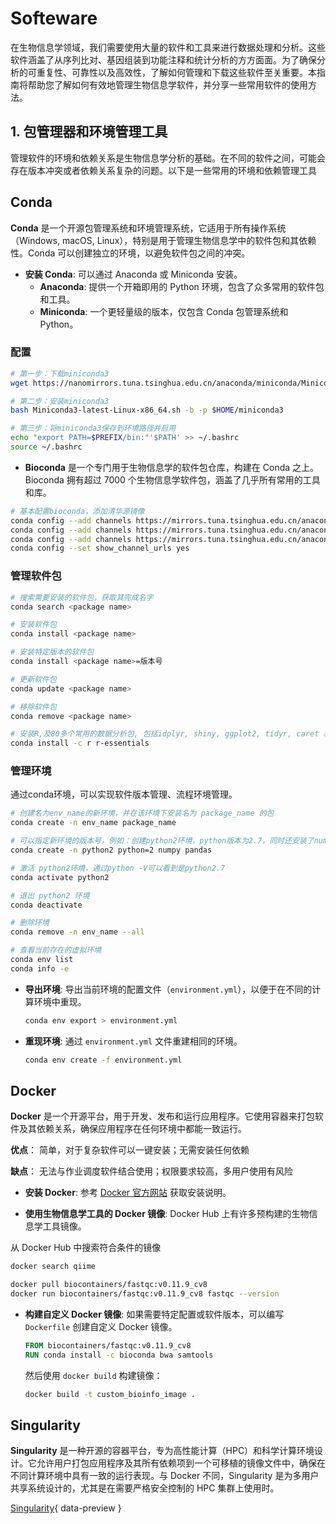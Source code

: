 # Softeware

在生物信息学领域，我们需要使用大量的软件和工具来进行数据处理和分析。这些软件涵盖了从序列比对、基因组装到功能注释和统计分析的方方面面。为了确保分析的可重复性、可靠性以及高效性，了解如何管理和下载这些软件至关重要。本指南将帮助您了解如何有效地管理生物信息学软件，并分享一些常用软件的使用方法。

## 1. 包管理器和环境管理工具

管理软件的环境和依赖关系是生物信息学分析的基础。在不同的软件之间，可能会存在版本冲突或者依赖关系复杂的问题。以下是一些常用的环境和依赖管理工具

## Conda

**Conda** 是一个开源包管理系统和环境管理系统，它适用于所有操作系统（Windows, macOS, Linux），特别是用于管理生物信息学中的软件包和其依赖性。Conda 可以创建独立的环境，以避免软件包之间的冲突。

- **安装 Conda**: 可以通过 Anaconda 或 Miniconda 安装。
  - **Anaconda**: 提供一个开箱即用的 Python 环境，包含了众多常用的软件包和工具。
  - **Miniconda**: 一个更轻量级的版本，仅包含 Conda 包管理系统和 Python。

### 配置

```bash
# 第一步：下载miniconda3 
wget https://nanomirrors.tuna.tsinghua.edu.cn/anaconda/miniconda/Miniconda3-latest-Linux-$(uname -m).sh 

# 第二步：安装miniconda3 
bash Miniconda3-latest-Linux-x86_64.sh -b -p $HOME/miniconda3 

# 第三步：将miniconda3保存到环境路径并启用 
echo "export PATH=$PREFIX/bin:"'$PATH' >> ~/.bashrc 
source ~/.bashrc 
```

- **Bioconda** 是一个专门用于生物信息学的软件包仓库，构建在 Conda 之上。Bioconda 拥有超过 7000 个生物信息学软件包，涵盖了几乎所有常用的工具和库。	

```bash
# 基本配置bioconda，添加清华源镜像 
conda config --add channels https://mirrors.tuna.tsinghua.edu.cn/anaconda/pkgs/free 
conda config --add channels https://mirrors.tuna.tsinghua.edu.cn/anaconda/cloud/conda-forge 
conda config --add channels https://mirrors.tuna.tsinghua.edu.cn/anaconda/cloud/bioconda 
conda config --set show_channel_urls yes
```

### 管理软件包

```bash
# 搜索需要安装的软件包，获取其完成名字
conda search <package name>

# 安装软件包
conda install <package name> 

# 安装特定版本的软件包
conda install <package name>=版本号

# 更新软件包
conda update <package name>

# 移除软件包
conda remove <package name>

# 安装R,及80多个常用的数据分析包, 包括idplyr, shiny, ggplot2, tidyr, caret 和 nnet
conda install -c r r-essentials
```

### 管理环境

通过conda环境，可以实现软件版本管理、流程环境管理。

```sh
# 创建名为env_name的新环境，并在该环境下安装名为 package_name 的包
conda create -n env_name package_name

# 可以指定新环境的版本号，例如：创建python2环境，python版本为2.7，同时还安装了numpy pandas包
conda create -n python2 python=2 numpy pandas

# 激活 python2环境，通过python -V可以看到是python2.7
conda activate python2

# 退出 python2 环境
conda deactivate

# 删除环境
conda remove -n env_name --all

# 查看当前存在的虚拟环境
conda env list
conda info -e
```

- **导出环境**: 导出当前环境的配置文件（`environment.yml`），以便于在不同的计算环境中重现。

  ```bash
  conda env export > environment.yml
  ```

- **重现环境**: 通过 `environment.yml` 文件重建相同的环境。

  ```bash
  conda env create -f environment.yml
  ```

## Docker

**Docker** 是一个开源平台，用于开发、发布和运行应用程序。它使用容器来打包软件及其依赖关系，确保应用程序在任何环境中都能一致运行。

**优点**： 简单，对于复杂软件可以一键安装；无需安装任何依赖

**缺点**： 无法与作业调度软件结合使用；权限要求较高，多用户使用有风险

- **安装 Docker**: 参考 [Docker 官方网站](https://www.docker.com/) 获取安装说明。

- **使用生物信息学工具的 Docker 镜像**: Docker Hub 上有许多预构建的生物信息学工具镜像。

从 Docker Hub 中搜索符合条件的镜像

```sh
docker search qiime
```

  ```bash
  docker pull biocontainers/fastqc:v0.11.9_cv8
  docker run biocontainers/fastqc:v0.11.9_cv8 fastqc --version
  ```

- **构建自定义 Docker 镜像**: 如果需要特定配置或软件版本，可以编写 `Dockerfile` 创建自定义 Docker 镜像。

  ```Dockerfile
  FROM biocontainers/fastqc:v0.11.9_cv8
  RUN conda install -c bioconda bwa samtools
  ```

  然后使用 `docker build` 构建镜像：

  ```bash
  docker build -t custom_bioinfo_image .
  ```

## Singularity

**Singularity** 是一种开源的容器平台，专为高性能计算（HPC）和科学计算环境设计。它允许用户打包应用程序及其所有依赖项到一个可移植的镜像文件中，确保在不同计算环境中具有一致的运行表现。与 Docker 不同，Singularity 是为多用户共享系统设计的，尤其是在需要严格安全控制的 HPC 集群上使用时。

[Singularity](http://127.0.0.1:8000/Software/#singularity){ data-preview }
